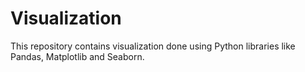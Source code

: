 # Visualization

This repository contains visualization done using Python libraries like Pandas, Matplotlib and Seaborn.
